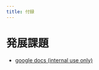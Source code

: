 ```yaml
---
title: 付録
---
```


# 発展課題

- [google docs (internal use only)](https://docs.google.com/document/d/1It1ymi5tAiZBmusIfg3GxrG6WmUZr3SSjRLNdEbEzU4/edit?usp=sharing)
